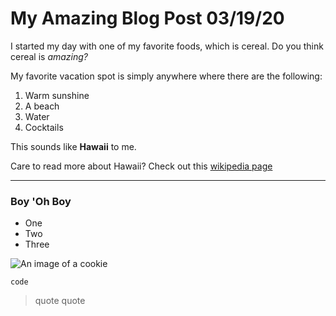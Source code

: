 # My Amazing Blog Post 03/19/20

I started my day with one of my favorite foods, which is cereal. Do you think cereal is _amazing?_

My favorite vacation spot is simply anywhere where there are the following:

1. Warm sunshine
2. A beach
3. Water
4. Cocktails

This sounds like **Hawaii** to me.

Care to read more about Hawaii? Check out this [wikipedia page](https://en.wikipedia.org/wiki/Hawaii)

***

### Boy 'Oh Boy
- One
- Two
- Three

![An image of a cookie](http://lorempixel.com/400/200/)

`code`
> quote
> quote
